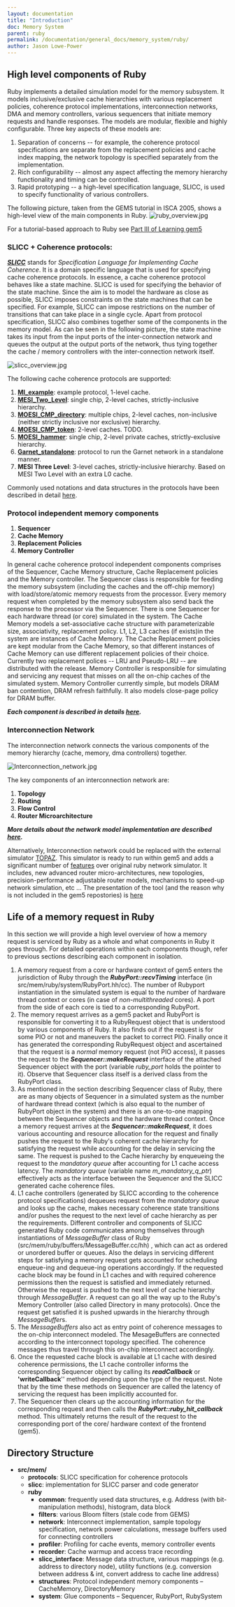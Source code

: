 ```yaml
---
layout: documentation
title: "Introduction"
doc: Memory System
parent: ruby
permalink: /documentation/general_docs/memory_system/ruby/
author: Jason Lowe-Power
---
```


## High level components of Ruby

Ruby implements a detailed simulation model for the memory subsystem. It
models inclusive/exclusive cache hierarchies with various replacement
policies, coherence protocol implementations, interconnection networks,
DMA and memory controllers, various sequencers that initiate memory
requests and handle responses. The models are modular, flexible and
highly configurable. Three key aspects of these models are:

1.  Separation of concerns -- for example, the coherence protocol
    specifications are separate from the replacement policies and cache
    index mapping, the network topology is specified separately from the
    implementation.
2.  Rich configurability -- almost any aspect affecting the memory
    hierarchy functionality and timing can be controlled.
3.  Rapid prototyping -- a high-level specification language, SLICC, is
    used to specify functionality of various controllers.

The following picture, taken from the GEMS tutorial in ISCA 2005, shows
a high-level view of the main components in Ruby.
![ruby_overview.jpg](/assets/img/Ruby_overview.jpg)

For a tutorial-based approach to Ruby see [Part III of Learning gem5](/documentation/learning_gem5/part3/)

### SLICC + Coherence protocols:

***[SLICC](SLICC)*** stands for *Specification Language for
Implementing Cache Coherence*. It is a domain specific language that is
used for specifying cache coherence protocols. In essence, a cache
coherence protocol behaves like a state machine. SLICC is used for
specifying the behavior of the state machine. Since the aim is to model
the hardware as close as possible, SLICC imposes constraints on the
state machines that can be specified. For example, SLICC can impose
restrictions on the number of transitions that can take place in a
single cycle. Apart from protocol specification, SLICC also combines
together some of the components in the memory model. As can be seen in
the following picture, the state machine takes its input from the input
ports of the inter-connection network and queues the output at the
output ports of the network, thus tying together the cache / memory
controllers with the inter-connection network itself.

![slicc_overview.jpg](/assets/img/Slicc_overview.jpg)

The following cache coherence protocols are supported:

1.  **[MI_example](MI_example)**: example protocol, 1-level
    cache.
2.  **[MESI_Two_Level](MESI_Two_Level)**: single chip,
    2-level caches, strictly-inclusive hierarchy.
3.  **[MOESI_CMP_directory](MOESI_CMP_directory)**:
    multiple chips, 2-level caches, non-inclusive (neither strictly
    inclusive nor exclusive) hierarchy.
4.  **[MOESI_CMP_token](MOESI_CMP_token)**: 2-level caches.
    TODO.
5.  **[MOESI_hammer](MOESI_hammer)**: single chip, 2-level
    private caches, strictly-exclusive hierarchy.
6.  **[Garnet_standalone](Garnet_standalone)**: protocol to
    run the Garnet network in a standalone manner.
7.  **MESI Three Level**: 3-level caches,
    strictly-inclusive hierarchy. Based on MESI Two Level with an extra L0 cache.

Commonly used notations and data structures in the protocols have been
described in detail [here](cache-coherence-protocols).

### Protocol independent memory components

1.  **Sequencer**
2.  **Cache Memory**
3.  **Replacement Policies**
4.  **Memory Controller**

In general cache coherence protocol independent components comprises of
the Sequencer, Cache Memory structure, Cache Replacement policies and
the Memory controller. The Sequencer class is responsible for feeding
the memory subsystem (including the caches and the off-chip memory) with
load/store/atomic memory requests from the processor. Every memory
request when completed by the memory subsystem also send back the
response to the processor via the Sequencer. There is one Sequencer for
each hardware thread (or core) simulated in the system. The Cache Memory
models a set-associative cache structure with parameterizable size,
associativity, replacement policy. L1, L2, L3 caches (if exists)in the
system are instances of Cache Memory. The Cache Replacement policies are
kept modular from the Cache Memory, so that different instances of Cache
Memory can use different replacement policies of their choice. Currently
two replacement polices -- LRU and Pseudo-LRU -- are distributed with
the release. Memory Controller is responsible for simulating and
servicing any request that misses on all the on-chip caches of the
simulated system. Memory Controller currently simple, but models DRAM
ban contention, DRAM refresh faithfully. It also models close-page
policy for DRAM buffer.

***Each component is described in details
[here](Coherence-Protocol-Independent_Memory_Components).***

### Interconnection Network

The interconnection network connects the various components of the
memory hierarchy (cache, memory, dma controllers) together.

![Interconnection_network.jpg](/assets/img/Interconnection_network.jpg
"Interconnection_network.jpg")

The key components of an interconnection network are:

1.  **Topology**
2.  **Routing**
3.  **Flow Control**
4.  **Router Microarchitecture**

***More details about the network model implementation are described
[here](Interconnection_Network).***

Alternatively, Interconnection network could be replaced with the
external simulator [TOPAZ](http://www.atc.unican.es/topaz/). This
simulator is ready to run within gem5 and adds a significant number of
[features](https://sites.google.com/site/atcgalerna/home-1/publications/files/NOCS-2012_Topaz.pdf?attredirects=0)
over original ruby network simulator. It includes, new advanced router
micro-architectures, new topologies, precision-performance adjustable
router models, mechanisms to speed-up network simulation, etc ... The
presentation of the tool (and the reason why is not included in the gem5
repostories) is
[here](http://thread.gmane.org/gmane.comp.emulators.m5.users/9651)

## Life of a memory request in Ruby

In this section we will provide a high level overview of how a memory
request is serviced by Ruby as a whole and what components in Ruby it
goes through. For detailed operations within each components though,
refer to previous sections describing each component in isolation.

1.  A memory request from a core or hardware context of gem5 enters the
    jurisdiction of Ruby through the ***RubyPort::recvTiming***
    interface (in src/mem/ruby/system/RubyPort.hh/cc). The number of
    Rubyport instantiation in the simulated system is equal to the
    number of hardware thread context or cores (in case of
    *non-multithreaded* cores). A port from the side of each core is
    tied to a corresponding RubyPort.
2.  The memory request arrives as a gem5 packet and RubyPort is
    responsible for converting it to a RubyRequest object that is
    understood by various components of Ruby. It also finds out if the
    request is for some PIO or not and maneuvers the packet to correct
    PIO. Finally once it has generated the corresponding RubyRequest
    object and ascertained that the request is a *normal* memory request
    (not PIO access), it passes the request to the
    ***Sequencer::makeRequest*** interface of the attached Sequencer
    object with the port (variable *ruby_port* holds the pointer to
    it). Observe that Sequencer class itself is a derived class from the
    RubyPort class.
3.  As mentioned in the section describing Sequencer class of Ruby,
    there are as many objects of Sequencer in a simulated system as the
    number of hardware thread context (which is also equal to the number
    of RubyPort object in the system) and there is an one-to-one mapping
    between the Sequencer objects and the hardware thread context. Once
    a memory request arrives at the ***Sequencer::makeRequest***, it
    does various accounting and resource allocation for the request and
    finally pushes the request to the Ruby's coherent cache hierarchy
    for satisfying the request while accounting for the delay in
    servicing the same. The request is pushed to the Cache hierarchy by
    enqueueing the request to the *mandatory queue* after accounting for
    L1 cache access latency. The *mandatory queue* (variable name
    *m_mandatory_q_ptr*) effectively acts as the interface between
    the Sequencer and the SLICC generated cache coherence files.
4.  L1 cache controllers (generated by SLICC according to the coherence
    protocol specifications) dequeues request from the *mandatory queue*
    and looks up the cache, makes necessary coherence state transitions
    and/or pushes the request to the next level of cache hierarchy as
    per the requirements. Different controller and components of SLICC
    generated Ruby code communicates among themselves through
    instantiations of *MessageBuffer* class of Ruby
    (src/mem/ruby/buffers/MessageBuffer.cc/hh) , which can act as
    ordered or unordered buffer or queues. Also the delays in servicing
    different steps for satisfying a memory request gets accounted for
    scheduling enqueue-ing and dequeue-ing operations accordingly. If
    the requested cache block may be found in L1 caches and with
    required coherence permissions then the request is satisfied and
    immediately returned. Otherwise the request is pushed to the next
    level of cache hierarchy through *MessageBuffer*. A request can go
    all the way up to the Ruby's Memory Controller (also called
    Directory in many protocols). Once the request get satisfied it is
    pushed upwards in the hierarchy through *MessageBuffer*s.
5.  The *MessageBuffers* also act as entry point of coherence messages
    to the on-chip interconnect modeled. The MesageBuffers are connected
    according to the interconnect topology specified. The coherence
    messages thus travel through this on-chip interconnect accordingly.
6.  Once the requested cache block is available at L1 cache with desired
    coherence permissions, the L1 cache controller informs the
    corresponding Sequencer object by calling its ***readCallback*** or
    **'writeCallback**'' method depending upon the type of the request.
    Note that by the time these methods on Sequencer are called the
    latency of servicing the request has been implicitly accounted for.
7.  The Sequencer then clears up the accounting information for the
    corresponding request and then calls the
    ***RubyPort::ruby_hit_callback*** method. This ultimately returns
    the result of the request to the corresponding port of the core/
    hardware context of the frontend (gem5).

## Directory Structure

  - **src/mem/**
      - **protocols**: SLICC specification for coherence protocols
      - **slicc**: implementation for SLICC parser and code generator
      - **ruby**
          - **common**: frequently used data structures, e.g. Address
            (with bit-manipulation methods), histogram, data block
          - **filters**: various Bloom filters (stale code from GEMS)
          - **network**: Interconnect implementation, sample topology
            specification, network power calculations, message buffers
            used for connecting controllers
          - **profiler**: Profiling for cache events, memory controller
            events
          - **recorder**: Cache warmup and access trace recording
          - **slicc_interface**: Message data structure, various
            mappings (e.g. address to directory node), utility functions
            (e.g. conversion between address & int, convert address to
            cache line address)
          - **structures**: Protocol independent memory components –
            CacheMemory, DirectoryMemory
          - **system**: Glue components – Sequencer, RubyPort,
            RubySystem
